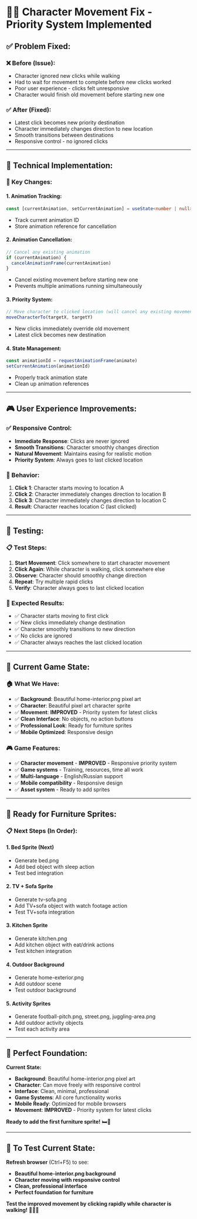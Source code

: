 # 🚶‍♂️ Character Movement Fix - Priority System Implemented

## ✅ **Problem Fixed:**

### **❌ Before (Issue):**
- Character ignored new clicks while walking
- Had to wait for movement to complete before new clicks worked
- Poor user experience - clicks felt unresponsive
- Character would finish old movement before starting new one

### **✅ After (Fixed):**
- Latest click becomes new priority destination
- Character immediately changes direction to new location
- Smooth transitions between destinations
- Responsive control - no ignored clicks

---

## 🔧 **Technical Implementation:**

### **🎯 Key Changes:**

#### **1. Animation Tracking:**
```typescript
const [currentAnimation, setCurrentAnimation] = useState<number | null>(null)
```
- Track current animation ID
- Store animation reference for cancellation

#### **2. Animation Cancellation:**
```typescript
// Cancel any existing animation
if (currentAnimation) {
  cancelAnimationFrame(currentAnimation)
}
```
- Cancel existing movement before starting new one
- Prevents multiple animations running simultaneously

#### **3. Priority System:**
```typescript
// Move character to clicked location (will cancel any existing movement)
moveCharacterTo(targetX, targetY)
```
- New clicks immediately override old movement
- Latest click becomes new destination

#### **4. State Management:**
```typescript
const animationId = requestAnimationFrame(animate)
setCurrentAnimation(animationId)
```
- Properly track animation state
- Clean up animation references

---

## 🎮 **User Experience Improvements:**

### **✅ Responsive Control:**
- **Immediate Response**: Clicks are never ignored
- **Smooth Transitions**: Character smoothly changes direction
- **Natural Movement**: Maintains easing for realistic motion
- **Priority System**: Always goes to last clicked location

### **🎯 Behavior:**
1. **Click 1**: Character starts moving to location A
2. **Click 2**: Character immediately changes direction to location B
3. **Click 3**: Character immediately changes direction to location C
4. **Result**: Character reaches location C (last clicked)

---

## 🧪 **Testing:**

### **📋 Test Steps:**
1. **Start Movement**: Click somewhere to start character movement
2. **Click Again**: While character is walking, click somewhere else
3. **Observe**: Character should smoothly change direction
4. **Repeat**: Try multiple rapid clicks
5. **Verify**: Character always goes to last clicked location

### **🎯 Expected Results:**
- ✅ Character starts moving to first click
- ✅ New clicks immediately change destination
- ✅ Character smoothly transitions to new direction
- ✅ No clicks are ignored
- ✅ Character always reaches the last clicked location

---

## 🎨 **Current Game State:**

### **🏠 What We Have:**
- ✅ **Background**: Beautiful home-interior.png pixel art
- ✅ **Character**: Beautiful pixel art character sprite
- ✅ **Movement**: **IMPROVED** - Priority system for latest clicks
- ✅ **Clean Interface**: No objects, no action buttons
- ✅ **Professional Look**: Ready for furniture sprites
- ✅ **Mobile Optimized**: Responsive design

### **🎮 Game Features:**
- ✅ **Character movement** - **IMPROVED** - Responsive priority system
- ✅ **Game systems** - Training, resources, time all work
- ✅ **Multi-language** - English/Russian support
- ✅ **Mobile compatibility** - Responsive design
- ✅ **Asset system** - Ready to add sprites

---

## 🚀 **Ready for Furniture Sprites:**

### **📋 Next Steps (In Order):**

#### **1. Bed Sprite** (Next)
- Generate bed.png
- Add bed object with sleep action
- Test bed integration

#### **2. TV + Sofa Sprite**
- Generate tv-sofa.png
- Add TV+sofa object with watch footage action
- Test TV+sofa integration

#### **3. Kitchen Sprite**
- Generate kitchen.png
- Add kitchen object with eat/drink actions
- Test kitchen integration

#### **4. Outdoor Background**
- Generate home-exterior.png
- Add outdoor scene
- Test outdoor background

#### **5. Activity Sprites**
- Generate football-pitch.png, street.png, juggling-area.png
- Add outdoor activity objects
- Test each activity area

---

## 🎯 **Perfect Foundation:**

**Current State:**
- **Background**: Beautiful home-interior.png pixel art
- **Character**: Can move freely with responsive control
- **Interface**: Clean, minimal, professional
- **Game Systems**: All core functionality works
- **Mobile Ready**: Optimized for mobile browsers
- **Movement**: **IMPROVED** - Priority system for latest clicks

**Ready to add the first furniture sprite!** 🛏️🎨

---

## 🔄 **To Test Current State:**

**Refresh browser** (Ctrl+F5) to see:
- **Beautiful home-interior.png background**
- **Character moving with responsive control**
- **Clean, professional interface**
- **Perfect foundation for furniture**

**Test the improved movement by clicking rapidly while character is walking!** 🚶‍♂️✨
